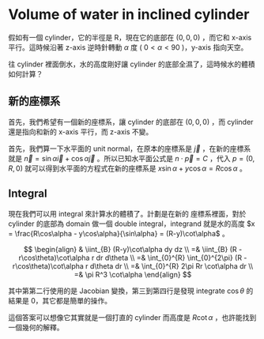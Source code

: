 # Volume of water in inclined cylinder

假如有一個 cylinder，它的半徑是 R，現在它的底部在 $(0, 0, 0)$ ，而它和 x-axis 平行。這時候沿著 z-axis 逆時針轉動 $\alpha$ 度 ( $0 < \alpha < 90$ )，y-axis 指向天空。

往 cylinder 裡面倒水，水的高度剛好讓 cylinder 的底部全濕了，這時候水的體積如何計算？

## 新的座標系

首先，我們希望有一個新的座標系，讓 cylinder 的底部在 $(0, 0, 0)$ ，而 cylinder 還是指向和新的 x-axis 平行，而 z-axis 不變。

首先，我們算一下水平面的 unit normal，在原本的座標系是 $\vec{j}$ ，在新的座標系就是 $\vec{n} = \sin\alpha \vec{i} + \cos\alpha \vec{j}$ 。所以已知水平面公式是 $n \cdot \vec{p} = C$ ，代入 $p = (0, R, 0)$ 就可以得到水平面的方程式在新的座標系是 $x\sin\alpha + y\cos\alpha = R\cos\alpha$ 。

## Integral

現在我們可以用 integral 來計算水的體積了。計劃是在新的 座標系裡面，對於 cylinder 的底部為 domain 做一個 double integral，integrand 就是水的高度 $x = \frac{R\cos\alpha - y\cos\alpha}{\sin\alpha} = (R-y)\cot\alpha$ 。

$$
\begin{align}
& \iint_{B} (R-y)\cot\alpha dy dz \\
=& \iint_{B} (R - r\cos\theta)\cot\alpha r dr d\theta \\
=& \int_{0}^{R} \int_{0}^{2\pi} (R - r\cos\theta)\cot\alpha r d\theta dr  \\
=& \int_{0}^{R} 2\pi Rr \cot\alpha dr \\
=& \pi R^3 \cot\alpha
\end{align}
$$

其中第第二行使用的是 Jacobian 變換，第三到第四行是發現 integrate $\cos\theta$ 的結果是 0，其它都是簡單的操作。

這個答案可以想像它其實就是一個打直的 cylinder 而高度是 $R\cot{\alpha}$ ，也許能找到一個幾何的解釋。
